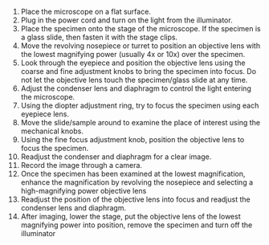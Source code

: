 1.	Place the microscope on a flat surface.<br>
2.	Plug in the power cord and turn on the light from the illuminator.<br>
3.	Place the specimen onto the stage of the microscope.  If the specimen is a glass slide, then fasten it with the stage clips. <br>
4.	Move the revolving nosepiece or turret to position an objective lens with the lowest magnifying power (usually 4x or 10x) over the specimen.<br>
5.	Look through the eyepiece and position the objective lens using the coarse and fine adjustment knobs to bring the specimen into focus.  Do not let the objective lens touch the specimen/glass slide at any time.<br>
6.	Adjust the condenser lens and diaphragm to control the light entering the microscope.<br>
7.	Using the diopter adjustment ring, try to focus the specimen using each eyepiece lens.<br>
8.	Move the slide/sample around to examine the place of interest using the mechanical knobs.<br>
9.	Using the fine focus adjustment knob, position the objective lens to focus the specimen.<br>
10.	Readjust the condenser and diaphragm for a clear image.<br>
11.	Record the image through a camera.<br>
12.	Once the specimen has been examined at the lowest magnification, enhance the magnification by revolving the nosepiece and selecting a high-magnifying power objective lens<br>
13.	Readjust the position of the objective lens into focus and readjust the condenser lens and diaphragm.<br>
14.	After imaging, lower the stage, put the objective lens of the lowest magnifying power into position, remove the specimen and turn off the illuminator
